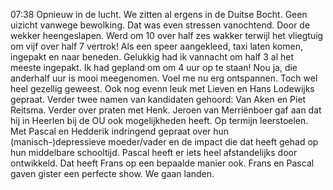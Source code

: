 07:38	Opnieuw in de lucht. We zitten al ergens in de Duitse Bocht. Geen uizicht vanwege bewolking. Dat was even stressen vanochtend. Door de wekker heengeslapen. Werd om 10 over half zes wakker terwijl het vliegtuig om vijf over half 7 vertrok! Als een speer aangekleed, taxi laten komen, ingepakt en naar beneden. Gelukkig had ik vannacht om half 3 al het meeste ingepakt. Ik had gepland om om 4 uur op te staan! Nou ja, die anderhalf uur is mooi meegenomen. Voel me nu erg ontspannen. Toch wel heel gezellig geweest. Ook nog evenn leuk met Lieven en Hans Lodewijks gepraat. Verder twee namen van kandidaten gehoord: Van Aken en Piet Reitsma. Verder over praten met Henk. Jeroen van Merriënboer gaf aan dat hij in Heerlen bij de OU ook mogelijkheden heeft. Op termijn leerstoelen. Met Pascal en Hedderik indringend gepraat over hun (manisch-)depressieve moeder/vader en de impact die dat heeft gehad op hun middelbare schooltijd. Pascal heeft er iets heel afstandelijks door ontwikkeld. Dat heeft Frans op een bepaalde manier ook. Frans en Pascal gaven gister een perfecte show. We gaan landen.
